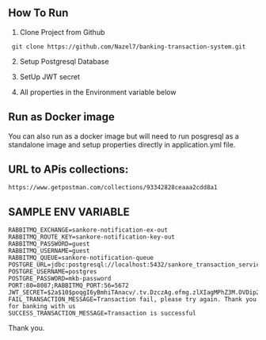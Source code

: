 
## How To Run

1. Clone Project from Github
```
 git clone https://github.com/Nazel7/banking-transaction-system.git

```

2. Setup Postgresql Database 

3. SetUp JWT secret 

4. All properties in the Environment variable below

## Run as Docker image

You can also run as a docker image 
but will need to run posgresql as a standalone image and setup properties 
directly in application.yml file.

## URL to APis collections:
```
https://www.getpostman.com/collections/93342828ceaaa2cdd8a1

```
## SAMPLE ENV VARIABLE

```
RABBITMQ_EXCHANGE=sankore-notification-ex-out
RABBITMQ_ROUTE_KEY=sankore-notification-key-out
RABBITMQ_PASSWORD=guest
RABBITMQ_USERNAME=guest
RABBITMQ_QUEUE=sankore-notification-queue
POSTGRE_URL=jdbc:postgresql://localhost:5432/sankore_transaction_service;
POSTGRE_USERNAME=postgres
POSTGRE_PASSWORD=mkb-password
PORT:80=8087;RABBITMQ_PORT:56=5672
JWT_SECRET=$2a$10$poqgI6yBmhiTAnacv/.tv.DzczAg.efmg.zlXIagMPhZ3M.OVDip2
FAIL_TRANSACTION_MESSAGE=Transaction fail, please try again. Thank you for banking with us
SUCCESS_TRANSACTION_MESSAGE=Transaction is successful
```


Thank you.

